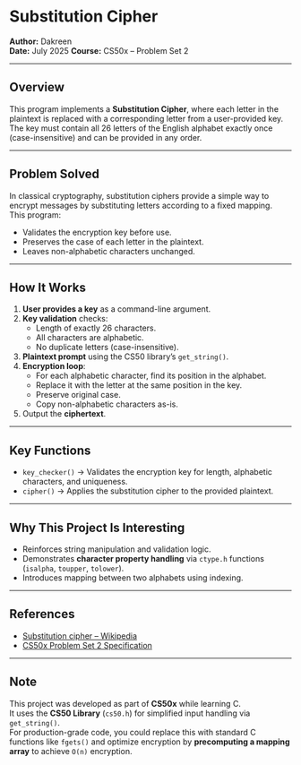 # Substitution Cipher

**Author:** Dakreen  
**Date:** July 2025
**Course:** CS50x – Problem Set 2

---

## Overview
This program implements a **Substitution Cipher**, where each letter in the plaintext is replaced with a corresponding letter from a user-provided key.  
The key must contain all 26 letters of the English alphabet exactly once (case-insensitive) and can be provided in any order.

---

## Problem Solved
In classical cryptography, substitution ciphers provide a simple way to encrypt messages by substituting letters according to a fixed mapping.  
This program:
- Validates the encryption key before use.
- Preserves the case of each letter in the plaintext.
- Leaves non-alphabetic characters unchanged.

---

## How It Works
1. **User provides a key** as a command-line argument.
2. **Key validation** checks:
   - Length of exactly 26 characters.
   - All characters are alphabetic.
   - No duplicate letters (case-insensitive).
3. **Plaintext prompt** using the CS50 library’s `get_string()`.
4. **Encryption loop**:
   - For each alphabetic character, find its position in the alphabet.
   - Replace it with the letter at the same position in the key.
   - Preserve original case.
   - Copy non-alphabetic characters as-is.
5. Output the **ciphertext**.

---

## Key Functions
- `key_checker()` → Validates the encryption key for length, alphabetic characters, and uniqueness.
- `cipher()` → Applies the substitution cipher to the provided plaintext.

---

## Why This Project Is Interesting
- Reinforces string manipulation and validation logic.
- Demonstrates **character property handling** via `ctype.h` functions (`isalpha`, `toupper`, `tolower`).
- Introduces mapping between two alphabets using indexing.

---

## References
- [Substitution cipher – Wikipedia](https://en.wikipedia.org/wiki/Substitution_cipher)  
- [CS50x Problem Set 2 Specification](https://cs50.harvard.edu/x/)

---

## Note
This project was developed as part of **CS50x** while learning C.  
It uses the **CS50 Library** (`cs50.h`) for simplified input handling via `get_string()`.  
For production-grade code, you could replace this with standard C functions like `fgets()` and optimize encryption by **precomputing a mapping array** to achieve `O(n)` encryption.
